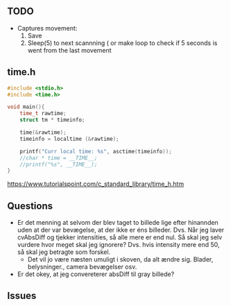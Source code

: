 ## TODO 
- Captures movement:
	1. Save
	2. Sleep(5) to next scannning  ( or make loop to check if 5 seconds is went from the last movement
## time.h
```C
#include <stdio.h>
#include <time.h>

void main(){
	time_t rawtime;
	struct tm * timeinfo;

	time(&rawtime);
	timeinfo = localtime (&rawtime);

	printf("Curr local time: %s", asctime(timeinfo));
	//char * time = __TIME__;
	//printf("%s", __TIME__);
}
```
https://www.tutorialspoint.com/c_standard_library/time_h.htm
## Questions 
- Er det menning at selvom der blev taget to billede lige efter hinannden uden at der var bevægelse, at der ikke er éns billeder.
Dvs. Når jeg laver cvAbsDiff og tjekker intensities, så alle mere er end nul. Så skal jeg selv vurdere hvor meget skal jeg ignorere? 
Dvs. hvis intensity mere end 50, så skal jeg betragte som forskel.  
	- Det vil jo være næsten umuligt i skoven, da alt ændre sig. Blader, belysninger., camera bevægelser osv.
- Er det okey, at jeg convereterer absDiff til gray billede?
## Issues

